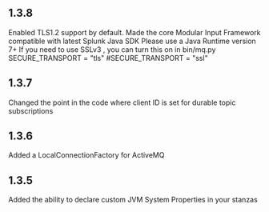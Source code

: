 1.3.8
-----
Enabled TLS1.2 support by default.
Made the  core Modular Input Framework compatible with latest Splunk Java SDK
Please use a Java Runtime version 7+
If you need to use SSLv3 , you can turn this on in bin/mq.py
SECURE_TRANSPORT = "tls"
#SECURE_TRANSPORT = "ssl"

1.3.7
-----
Changed the point in the code where client ID is set for durable topic subscriptions

1.3.6
-----
Added a LocalConnectionFactory for ActiveMQ

1.3.5
-----
Added the ability to declare custom JVM System Properties in your stanzas
